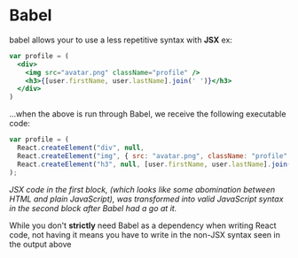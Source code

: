 # Babel

babel allows your to use a less repetitive syntax with **JSX** ex:

```jsx
var profile = (
  <div>
    <img src="avatar.png" className="profile" />
    <h3>{[user.firstName, user.lastName].join(' ')}</h3>
  </div>
)
```

...when the above is run through Babel, we receive the following executable code:

```jsx
var profile = (
  React.createElement("div", null,
  React.createElement("img", { src: "avatar.png", className: "profile" }),
  React.createElement("h3", null, [user.firstName, user.lastName].join(" ")))
);
```

*JSX code in the first block, (which looks like some abomination between HTML and plain JavaScript), was transformed into valid JavaScript syntax in the second block after Babel had a go at it.*

While you don't **strictly** need Babel as a dependency when writing React code, not having it means you have to write in the non-JSX syntax seen in the output above